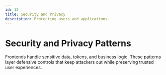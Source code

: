 ```yaml
---
id: 12
title: Security and Privacy
description: Protecting users and applications.
---
```

# Security and Privacy Patterns

Frontends handle sensitive data, tokens, and business logic. These patterns layer defensive controls that keep attackers out while preserving trusted user experiences.
